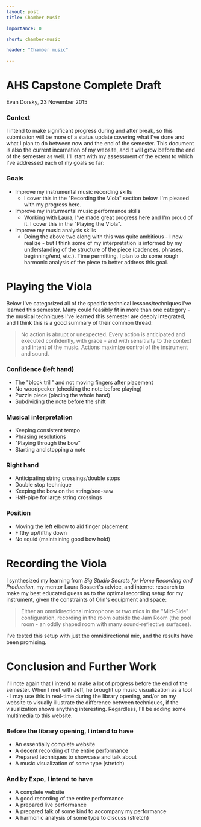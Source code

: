 ```yaml
---
layout: post
title: Chamber Music

importance: 0

short: chamber-music

header: "Chamber music"

---
```


# AHS Capstone Complete Draft

Evan Dorsky, 23 November 2015

### Context

I intend to make significant progress during and after break, so this submission will be more of a status update covering what I've done and what I plan to do between now and the end of the semester. This document is also the current incarnation of my website, and it will grow before the end of the semester as well. I'll start with my assessment of the extent to which I've addressed each of my goals so far:

### Goals

- Improve my instrumental music recording skills
    - I cover this in the "Recording the Viola" section below. I'm pleased with my progress here.
- Improve my insturmental music performance skills
    - Working with Laura, I've made great progress here and I'm proud of it. I cover this in the "Playing the Viola".
- Improve my music analysis skills
    - Doing the above two along with this was quite ambitious \- I now realize \- but I think some of my interpretation is informed by my understanding of the structure of the piece (cadences, phrases, beginning/end, etc.). Time permitting, I plan to do some rough harmonic analysis of the piece to better address this goal.

# Playing the Viola

Below I've categorized all of the specific technical lessons/techniques I've learned this semester. Many could feasibly fit in more than one category \- the musical techniques I've learned this semester are deeply integrated, and I think this is a good summary of their common thread:

> No action is abrupt or unexpected. Every action is anticipated and executed confidently, with grace \- and with sensitivity to the context and intent of the music. Actions maximize control of the instrument and sound.

### Confidence (left hand)
- The \"block trill\" and not moving fingers after placement
- No woodpecker (checking the note before playing)
- Puzzle piece (placing the whole hand)
- Subdividing the note before the shift

### Musical interpretation
- Keeping consistent tempo
- Phrasing resolutions
- \"Playing through the bow\"
- Starting and stopping a note

### Right hand

- Anticipating string crossings/double stops
- Double stop technique
- Keeping the bow on the string/see-saw
- Half-pipe for large string crossings

### Position

- Moving the left elbow to aid finger placement
- Fifthy up/fifthy down
- No squid (maintaining good bow hold)

# Recording the Viola

I synthesized my learning from _Big Studio Secrets for Home Recording and Production_, my mentor Laura Bossert's advice, and internet research to make my best educated guess as to the optimal recording setup for my instrument, given the constraints of Olin's equipment and space:

> Either an omnidirectional microphone or two mics in the "Mid-Side" configuration, recording in the room outside the Jam Room (the pool room \- an oddly shaped room with many sound-reflective surfaces).

I've tested this setup with just the omnidirectional mic, and the results have been promising.

# Conclusion and Further Work

I'll note again that I intend to make a lot of progress before the end of the semester. When I met with Jeff, he brought up music visualization as a tool \- I may use this in real\-time during the library opening, and/or on my website to visually illustrate the difference between techniques, if the visualization shows anything interesting. Regardless, I'll be adding some multimedia to this website.

### Before the library opening, I intend to have

- An essentially complete website
- A decent recording of the entire performance
- Prepared techniques to showcase and talk about
- A music visualization of some type (stretch)

### And by Expo, I intend to have

- A complete website
- A good recording of the entire performance
- A prepared live performance
- A prepared talk of some kind to accompany my performance
- A harmonic analysis of some type to discuss (stretch)